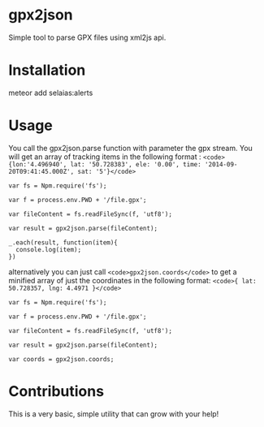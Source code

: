 # gpx2json

Simple tool to parse GPX files using xml2js api.


# Installation

meteor add selaias:alerts


# Usage

You call the gpx2json.parse function with parameter the gpx stream. You will get an array of tracking items in the following format : `<code>{lon:'4.496940', lat: '50.728383', ele: '0.00', time: '2014-09-20T09:41:45.000Z', sat: '5'}</code>`

```
var fs = Npm.require('fs');

var f = process.env.PWD + '/file.gpx';

var fileContent = fs.readFileSync(f, 'utf8');

var result = gpx2json.parse(fileContent);

_.each(result, function(item){
  console.log(item);
})

```

alternatively you can just call `<code>gpx2json.coords</code>` to get a minified array of just the coordinates in the following format:  `<code>{ lat: 50.728357, lng: 4.4971 }</code>`


```
var fs = Npm.require('fs');

var f = process.env.PWD + '/file.gpx';

var fileContent = fs.readFileSync(f, 'utf8');

var result = gpx2json.parse(fileContent);

var coords = gpx2json.coords;

```

# Contributions

This is a very basic, simple utility that can grow with your help!